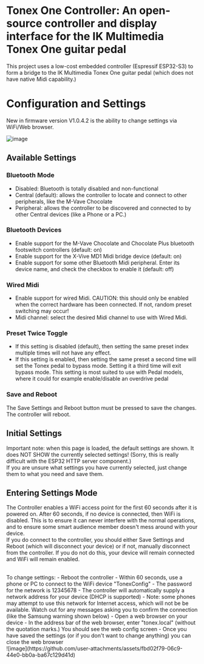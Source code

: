 # Tonex One Controller: An open-source controller and display interface for the IK Multimedia Tonex One guitar pedal
This project uses a low-cost embedded controller (Espressif ESP32-S3) to form a bridge to the IK Multimedia Tonex One guitar pedal (which does not have native Midi capability.)

# Configuration and Settings
New in firmware version V1.0.4.2 is the ability to change settings via WiFi/Web browser.

![image](https://github.com/user-attachments/assets/0beb0d12-d1bb-4d75-bfcd-79be5025feae)


## Available Settings
### Bluetooth Mode
- Disabled: Bluetooth is totally disabled and non-functional
- Central (default): allows the controller to locate and connect to other peripherals, like the M-Vave Chocolate
- Peripheral: allows the controller to be discovered and connected to by other Central devices (like a Phone or a PC.)

### Bluetooth Devices
- Enable support for the M-Vave Chocolate and Chocolate Plus bluetooth footswitch controllers (default: on)
- Enable support for the X-Vive MD1 Midi bridge device (default: on)
- Enable support for some other Bluetooth Midi peripheral. Enter its device name, and check the checkbox to enable it (default: off)

### Wired Midi
- Enable support for wired Midi. CAUTION: this should only be enabled when the correct hardware has been connected. If not, random preset switching may occur!
- Midi channel: select the desired Midi channel to use with Wired Midi. 

### Preset Twice Toggle
- If this setting is disabled (default), then setting the same preset index multiple times will not have any effect. <br>
- If this setting is enabled, then setting the same preset a second time will set the Tonex pedal to bypass mode. Setting it a third time will exit bypass mode.
This setting is most suited to use with Pedal models, where it could for example enable/disable an overdrive pedal

### Save and Reboot
The Save Settings and Reboot button must be pressed to save the changes. The controller will reboot.

## Initial Settings
Important note: when this page is loaded, the default settings are shown. It does NOT SHOW the currently selected settings! (Sorry, this is really difficult with the ESP32 HTTP server component.)<br>
If you are unsure what settings you have currently selected, just change them to what you need and save them.

## Entering Settings Mode
The Controller enables a WiFi access point for the first 60 seconds after it is powered on. After 60 seconds, if no device is connected, then WiFi is disabled. This is to ensure it can never interfere with the normal operations, and to ensure some smart audience member doesn't mess around with your device.<br>
If you do connect to the controller, you should either Save Settings and Reboot (which will disconnect your device) or if not, manually disconnect from the controller. If you do not do this, your device will remain connected and WiFi will remain enabled.

<br>
To change settings:
- Reboot the controller
- Within 60 seconds, use a phone or PC to connect to the WiFi device "TonexConfig"
- The password for the network is 12345678
- The controller will automatically supply a network address for your device (DHCP is supported)
- Note: some phones may attempt to use this network for Internet access, which will not be be available. Watch out for any messages asking you to confirm the connection (like the Samsung warning shown below)
- Open a web browser on your device
- In the address bar of the web browser, enter "tonex.local" (without the quotation marks.) You should see the web config screen
- Once you have saved the settings (or if you don't want to change anything) you can close the web browser
<br>
![image](https://github.com/user-attachments/assets/fbd02f79-06c9-44e0-bb0a-ba67c129d41d)

